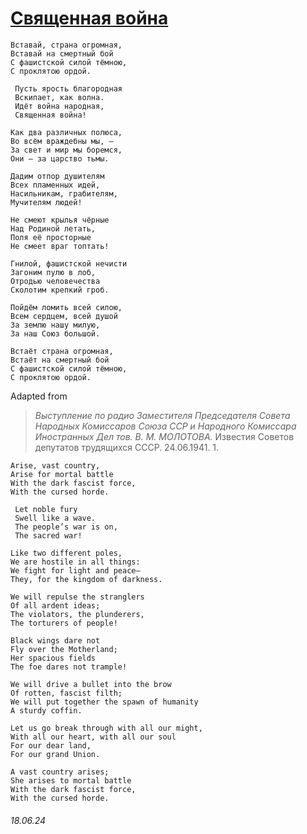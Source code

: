 # [Священная война](https://youtu.be/NmnbVXoXZPw)
```
Вставай, страна огромная,
Вставай на смертный бой
С фашистской силой тёмною,
С проклятою ордой.

 Пусть ярость благородная
 Вскипает, как волна.
 Идёт война народная,
 Священная война!

Как два различных полюса,
Во всём враждебны мы, —
За свет и мир мы боремся,
Они — за царство тьмы.

Дадим отпор душителям
Всех пламенных идей,
Насильникам, грабителям,
Мучителям людей!

Не смеют крылья чёрные
Над Родиной летать,
Поля её просторные
Не смеет враг топтать!

Гнилой, фашистской нечисти
Загоним пулю в лоб,
Отродью человечества
Сколотим крепкий гроб.

Пойдём ломить всей силою,
Всем сердцем, всей душой
За землю нашу милую,
За наш Союз большой.

Встаёт страна огромная,
Встаёт на смертный бой
С фашистской силой тёмною,
С проклятою ордой.
```
Adapted from
> *Выступление по радио Заместителя Председателя Совета Народных Комиссаров Союза ССР и Народного Комиссара Иностранных Дел тов. В. М. МОЛОТОВА.* Известия Советов депутатов трудящихся СССР. 24.06.1941. 1.
```
Arise, vast country,
Arise for mortal battle
With the dark fascist force,
With the cursed horde.

 Let noble fury
 Swell like a wave.
 The people’s war is on,
 The sacred war!

Like two different poles,
We are hostile in all things:
We fight for light and peace—
They, for the kingdom of darkness.

We will repulse the stranglers
Of all ardent ideas;
The violators, the plunderers,
The torturers of people!

Black wings dare not
Fly over the Motherland;
Her spacious fields
The foe dares not trample!

We will drive a bullet into the brow
Of rotten, fascist filth;
We will put together the spawn of humanity
A sturdy coffin.

Let us go break through with all our might,
With all our heart, with all our soul
For our dear land,
For our grand Union.

A vast country arises;
She arises to mortal battle
With the dark fascist force,
With the cursed horde.
```
###### 18.06.24
